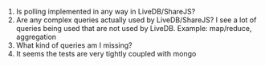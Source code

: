 1. Is polling implemented in any way in LiveDB/ShareJS?
2. Are any complex queries actually used by LiveDB/ShareJS? I see a lot of queries being used that are not used by LiveDB. Example: map/reduce, aggregation
3. What kind of queries am I missing?
4. It seems the tests are very tightly coupled with mongo
